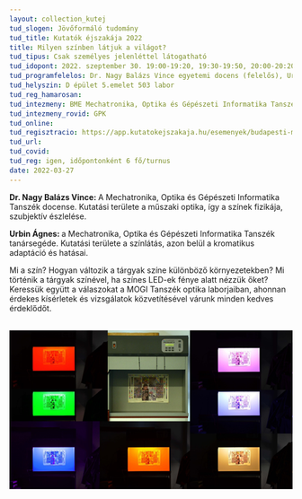 ```yaml
---
layout: collection_kutej
tud_slogen: Jövőformáló tudomány
tud_title: Kutatók éjszakája 2022
title: Milyen színben látjuk a világot?
tud_tipus: Csak személyes jelenléttel látogatható
tud_idopont: 2022. szeptember 30. 19:00-19:20, 19:30-19:50, 20:00-20:20, 20:30-20:50, 21:00-21:20, 21:30-21:50
tud_programfelelos: Dr. Nagy Balázs Vince egyetemi docens (felelős), Urbin Ágnes tanársegéd
tud_helyszin: D épület 5.emelet 503 labor
tud_reg_hamarosan:
tud_intezmeny: BME Mechatronika, Optika és Gépészeti Informatika Tanszék
tud_intezmeny_rovid: GPK
tud_online:
tud_regisztracio: https://app.kutatokejszakaja.hu/esemenyek/budapesti-muszaki-es-gazdasagtudomanyi-egyetem/milyen-szinben-latjuk-a-vilagot-1
tud_url:
tud_covid:
tud_reg: igen, időpontonként 6 fő/turnus
date: 2022-03-27
---
```

<b>Dr. Nagy Balázs Vince: </b> A Mechatronika, Optika és Gépészeti Informatika Tanszék docense. Kutatási területe a műszaki optika, így a színek fizikája, szubjektív észlelése.

<b>Urbin Ágnes: </b>  a Mechatronika, Optika és Gépészeti Informatika Tanszék tanársegéde. Kutatási területe a színlátás, azon belül a kromatikus adaptáció és hatásai.

Mi a szín? 
Hogyan változik a tárgyak színe különböző környezetekben? 
Mi történik a tárgyak színével, ha színes LED-ek fénye alatt nézzük őket? 
Keressük együtt a válaszokat a MOGI Tanszék optika laborjaiban, ahonnan érdekes kísérletek és vizsgálatok közvetítésével várunk minden kedves érdeklődőt.

<br>
<img src="images/vilag_szinei.png" max-width="500" class="center"> 

